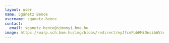 ```yaml
---
layout: user
name: Sgánetz Bence
username: sganetz-bence
contact:
  email: sganetz.bence@simonyi.bme.hu
image: https://warp.sch.bme.hu/img/blobs/redirect/eyJfcmFpbHMiOnsibWVzc2FnZSI6IkJBaHBBWU09IiwiZXhwIjpudWxsLCJwdXIiOiJibG9iX2lkIn19--9d7716933a6d97fcc1f352a180471c1eff72164a/SganetzBence.jpg
---
```

